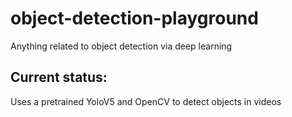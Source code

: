 # object-detection-playground
Anything related to object detection via deep learning

## Current status:

Uses a pretrained YoloV5 and OpenCV to detect objects in videos
